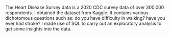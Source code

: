 The Heart Disease Survey data is a 2020 CDC survey data of over 300,000 respondents. I obtained the dataset from Kaggle. 
It contains various dichotomous questions such as: 
do you have difficulty in walking? have you ever had stroke? I made use of SQL to carry out an exploratory analysis to get some insights into the data.
